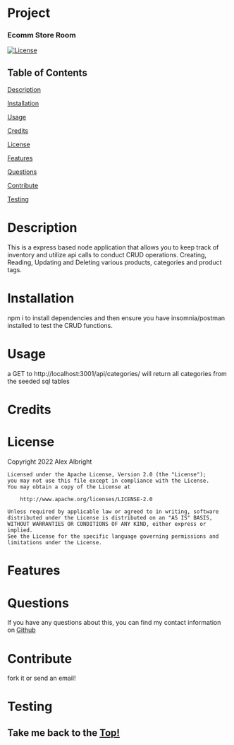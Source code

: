 
  # Project
  
  ### Ecomm Store Room
  [![License](https://img.shields.io/badge/License-Apache_2.0-blue.svg)](https://opensource.org/licenses/Apache-2.0) 

  ## Table of Contents

  [Description](#description)

  [Installation](#installation)

  [Usage](#usage)

  [Credits](#credits)

  [License](#license)

  [Features](#features)

  [Questions](#questions)

  [Contribute](#contribute)

  [Testing](#testing)


# Description
This is a express based node application that allows you to keep track of inventory and utilize api calls to conduct CRUD operations. Creating, Reading, Updating and Deleting various products, categories and product tags. 

# Installation
npm i to install dependencies and then ensure you have insomnia/postman installed to test the CRUD functions. 

# Usage
a GET to http://localhost:3001/api/categories/ will return all categories from the seeded sql tables

# Credits 



# License
Copyright 2022 Alex Albright

    Licensed under the Apache License, Version 2.0 (the "License");
    you may not use this file except in compliance with the License.
    You may obtain a copy of the License at
 
        http://www.apache.org/licenses/LICENSE-2.0
 
    Unless required by applicable law or agreed to in writing, software
    distributed under the License is distributed on an "AS IS" BASIS,
    WITHOUT WARRANTIES OR CONDITIONS OF ANY KIND, either express or implied.
    See the License for the specific language governing permissions and
    limitations under the License.

# Features


# Questions

If you have any questions about this, you can find my contact information 
on [Github](https://www.github.com/alexarizona00)


# Contribute
fork it or send an email!



# Testing







## Take me back to the [Top!](#project)
